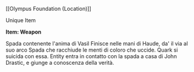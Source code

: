 [[Olympus Foundation (Location)]]

Unique Item

**Item: Weapon**

Spada contenente l'anima di Vasil
Finisce nelle mani di Haude, da' il via al suo arco
Spada che racchiude le menti di coloro che uccide. Quark si suicida con essa.
Entity entra in contatto con la spada a casa di John Drastic, e giunge a conoscenza della verità.